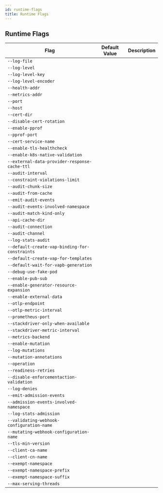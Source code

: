 ```yaml
---
id: runtime-flags
title: Runtime Flags
---
```


## Runtime Flags

| Flag                                           | Default Value | Description |
|------------------------------------------------|---------------|-------------|
| `--log-file`                                   |               |             |
| `--log-level`                                  |               |             |
| `--log-level-key`                              |               |             |
| `--log-level-encoder`                          |               |             |
| `--health-addr`                                |               |             |
| `--metrics-addr`                               |               |             |
| `--port`                                       |               |             |
| `--host`                                       |               |             |
| `--cert-dir`                                   |               |             |
| `--disable-cert-rotation`                      |               |             |
| `--enable-pprof`                               |               |             |
| `--pprof-port`                                 |               |             |
| `--cert-service-name`                          |               |             |
| `--enable-tls-healthcheck`                     |               |             |
| `--enable-k8s-native-validation`               |               |             |
| `--external-data-provider-response-cache-ttl`  |               |             |
| `--audit-interval`                             |               |             |
| `--constraint-violations-limit`                |               |             |
| `--audit-chunk-size`                           |               |             |
| `--audit-from-cache`                           |               |             |
| `--emit-audit-events`                          |               |             |
| `--audit-events-involved-namespace`            |               |             |
| `--audit-match-kind-only`                      |               |             |
| `--api-cache-dir`                              |               |             |
| `--audit-connection`                           |               |             |
| `--audit-channel`                              |               |             |
| `--log-stats-audit`                            |               |             |
| `--default-create-vap-binding-for-constraints` |               |             |
| `--default-create-vap-for-templates`           |               |             |
| `--default-wait-for-vapb-generation`           |               |             |
| `--debug-use-fake-pod`                         |               |             |
| `--enable-pub-sub`                             |               |             |
| `--enable-generator-resource-expansion`        |               |             |
| `--enable-external-data`                       |               |             |
| `--otlp-endpoint`                              |               |             |
| `--otlp-metric-interval`                       |               |             |
| `--prometheus-port`                            |               |             |
| `--stackdriver-only-when-available`            |               |             |
| `--stackdriver-metric-interval`                |               |             |
| `--metrics-backend`                            |               |             |
| `--enable-mutation`                            |               |             |
| `--log-mutations`                              |               |             |
| `--mutation-annotations`                       |               |             |
| `--operation`                                  |               |             |
| `--readiness-retries`                          |               |             |
| `--disable-enforcementaction-validation`       |               |             |
| `--log-denies`                                 |               |             |
| `--emit-admission-events`                      |               |             |
| `--admission-events-involved-namespace`        |               |             |
| `--log-stats-admission`                        |               |             |
| `--validating-webhook-configuration-name`      |               |             |
| `--mutating-webhook-configuration-name`        |               |             |
| `--tls-min-version`                            |               |             |
| `--client-ca-name`                             |               |             |
| `--client-cn-name`                             |               |             |
| `--exempt-namespace`                           |               |             |
| `--exempt-namespace-prefix`                    |               |             |
| `--exempt-namespace-suffix`                    |               |             |
| `--max-serving-threads`                        |               |             |
